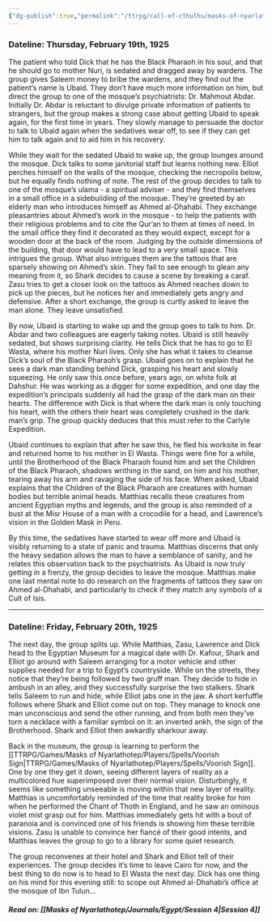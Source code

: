 ```yaml
---
{"dg-publish":true,"permalink":"/ttrpg/call-of-cthulhu/masks-of-nyarlathotep/players/journals/egypt/session-3/","tags":["TTRPG/Games/MoN"]}
---
```


### Dateline: Thursday, February 19th, 1925
The patient who told Dick that he has the Black Pharaoh in his soul, and that he should go to mother Nuri, is sedated and dragged away by wardens. The group gives Saleem money to bribe the wardens, and they find out the patient’s name is Ubaid. They don’t have much more information on him, but direct the group to one of the mosque’s psychiatrists: Dr. Mahmout Abdar. Initially Dr. Abdar is reluctant to divulge private information of patients to strangers, but the group makes a strong case about getting Ubaid to speak again, for the first time in years. They slowly manage to persuade the doctor to talk to Ubaid again when the sedatives wear off, to see if they can get him to talk again and to aid him in his recovery.

While they wait for the sedated Ubaid to wake up, the group lounges around the mosque. Dick talks to some janitorial staff but learns nothing new. Elliot perches himself on the walls of the mosque, checking the necropolis below, but he equally finds nothing of note. The rest of the group decides to talk to one of the mosque’s ulama - a spiritual adviser - and they find themselves in a small office in a sidebuilding of the mosque. They’re greeted by an elderly man who introduces himself as Ahmed al-Dhahabi. They exchange pleasantries about Ahmed’s work in the mosque - to help the patients with their religious problems and to cite the Qur’an to them at times of need. In the small office they find it decorated as they would expect, except for a wooden door at the back of the room. Judging by the outside dimensions of the building, that door would have to lead to a very small space. This intrigues the group. What also intrigues them are the tattoos that are sparsely showing on Ahmed’s skin. They fail to see enough to glean any meaning from it, so Shark decides to cause a scene by breaking a caraf. Zasu tries to get a closer look on the tattoos as Ahmed reaches down to pick up the pieces, but he notices her and immediately gets angry and defensive. After a short exchange, the group is curtly asked to leave the man alone. They leave unsatisfied.

By now, Ubaid is starting to wake up and the group goes to talk to him. Dr. Abdar and two colleagues are eagerly taking notes. Ubaid is still heavily sedated, but shows surprising clarity. He tells Dick that he has to go to El Wasta, where his mother Nuri lives. Only she has what it takes to cleanse Dick’s soul of the Black Pharaoh’s grasp. Ubaid goes on to explain that he sees a dark man standing behind Dick, grasping his heart and slowly squeezing. He only saw this once before, years ago, on white folk at Dahshur. He was working as a digger for some expedition, and one day the expedition’s principals suddenly all had the grasp of the dark man on their hearts. The difference with Dick is that where the dark man is only touching his heart, with the others their heart was completely crushed in the dark man’s grip. The group quickly deduces that this must refer to the Carlyle Expedition.

Ubaid continues to explain that after he saw this, he fled his worksite in fear and returned home to his mother in El Wasta. Things were fine for a while, until the Brotherhood of the Black Pharaoh found him and set the Children of the Black Pharaoh, shadows writhing in the sand, on him and his mother, tearing away his arm and ravaging the side of his face. When asked, Ubaid explains that the Children of the Black Pharaoh are creatures with human bodies but terrible animal heads. Matthias recalls these creatures from ancient Egyptian myths and legends, and the group is also reminded of a bust at the Misr House of a man with a crocodile for a head, and Lawrence’s vision in the Golden Mask in Peru.

By this time, the sedatives have started to wear off more and Ubaid is visibly returning to a state of panic and trauma. Matthias discerns that only the heavy sedation allows the man to have a semblance of sanity, and he relates this observation back to the psychiatrists. As Ubaid is now truly getting in a frenzy, the group decides to leave the mosque. Matthias make one last mental note to do research on the fragments of tattoos they saw on Ahmed al-Dhahabi, and particularly to check if they match any symbols of a Cult of Isis.

---
### Dateline: Friday, February 20th, 1925
The next day, the group splits up. While Matthias, Zasu, Lawrence and Dick head to the Egyptian Museum for a magical date with Dr. Kafour, Shark and Elliot go around with Saleem arranging for a motor vehicle and other supplies needed for a trip to Egypt’s countryside. While on the streets, they notice that they’re being followed by two gruff man. They decide to hide in ambush in an alley, and they successfully surprise the two stalkers. Shark tells Saleem to run and hide, while Elliot jabs one in the jaw. A short kerfuffle follows where Shark and Elliot come out on top. They manage to knock one man unconscious and send the other running, and from both men they’ve torn a necklace with a familiar symbol on it: an inverted ankh, the sign of the Brotherhood. Shark and Elliot then awkardly sharkour away.

Back in the museum, the group is learning to perform the [[TTRPG/Games/Masks of Nyarlathotep/Players/Spells/Voorish Sign\|TTRPG/Games/Masks of Nyarlathotep/Players/Spells/Voorish Sign]]. One by one they get it down, seeing different layers of reality as a multicolored hue superimposed over their normal vision. Disturbingly, it seems like something unseeable is moving within that new layer of reality. Matthias is uncomfortably reminded of the time that reality broke for him when he performed the Chant of Thoth in England, and he saw an ominous violet mist grasp out for him. Matthias immediately gets hit with a bout of paranoia and is convinced one of his friends is showing him these terrible visions. Zasu is unable to convince her fiancé of their good intents, and Matthias leaves the group to go to a library for some quiet research.

The group reconvenes at their hotel and Shark and Elliot tell of their experiences. The group decides it’s time to leave Cairo for now, and the best thing to do now is to head to El Wasta the next day. Dick has one thing on his mind for this evening still: to scope out Ahmed al-Dhahabi’s office at the mosque of Ibn Tulun…

##### Read on: [[Masks of Nyarlathotep/Journals/Egypt/Session 4\|Session 4]]